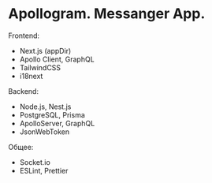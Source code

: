 # Apollogram. Messanger App.

Frontend:
- Next.js (appDir)
- Apollo Client, GraphQL
- TailwindCSS
- i18next

Backend: 
- Node.js, Nest.js
- PostgreSQL, Prisma
- ApolloServer, GraphQL
- JsonWebToken

Общее:
- Socket.io
- ESLint, Prettier
